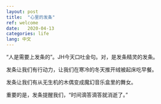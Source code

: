 ```yaml
---
layout: post
title:  "心里的发条"
ref: welcome
date:   2020-04-13
categories: life
lang: 中文
---
```


“人是需要上发条的”。JH今天口吐金句。对，是发条精灵的发条。

发条让我们有行动力，让我们在寒冷的冬天推开绒被起床吃早餐。

发条让我们有从无生机的木偶变成魔幻音乐盒里的舞女。

重要的是，发条提醒我们，“时间滴答滴答就消逝了。”